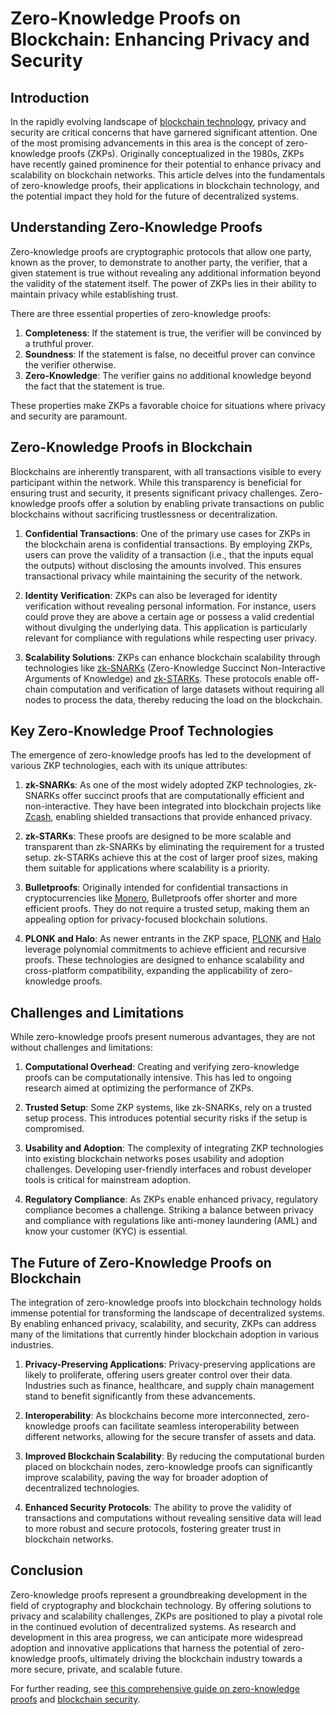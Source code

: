# Zero-Knowledge Proofs on Blockchain: Enhancing Privacy and Security

## Introduction

In the rapidly evolving landscape of [blockchain technology](https://www.license-token.com/wiki/what-is-blockchain), privacy and security are critical concerns that have garnered significant attention. One of the most promising advancements in this area is the concept of zero-knowledge proofs (ZKPs). Originally conceptualized in the 1980s, ZKPs have recently gained prominence for their potential to enhance privacy and scalability on blockchain networks. This article delves into the fundamentals of zero-knowledge proofs, their applications in blockchain technology, and the potential impact they hold for the future of decentralized systems.

## Understanding Zero-Knowledge Proofs

Zero-knowledge proofs are cryptographic protocols that allow one party, known as the prover, to demonstrate to another party, the verifier, that a given statement is true without revealing any additional information beyond the validity of the statement itself. The power of ZKPs lies in their ability to maintain privacy while establishing trust.

There are three essential properties of zero-knowledge proofs:

1. **Completeness**: If the statement is true, the verifier will be convinced by a truthful prover.
2. **Soundness**: If the statement is false, no deceitful prover can convince the verifier otherwise.
3. **Zero-Knowledge**: The verifier gains no additional knowledge beyond the fact that the statement is true.

These properties make ZKPs a favorable choice for situations where privacy and security are paramount.

## Zero-Knowledge Proofs in Blockchain

Blockchains are inherently transparent, with all transactions visible to every participant within the network. While this transparency is beneficial for ensuring trust and security, it presents significant privacy challenges. Zero-knowledge proofs offer a solution by enabling private transactions on public blockchains without sacrificing trustlessness or decentralization.

1. **Confidential Transactions**: One of the primary use cases for ZKPs in the blockchain arena is confidential transactions. By employing ZKPs, users can prove the validity of a transaction (i.e., that the inputs equal the outputs) without disclosing the amounts involved. This ensures transactional privacy while maintaining the security of the network.

2. **Identity Verification**: ZKPs can also be leveraged for identity verification without revealing personal information. For instance, users could prove they are above a certain age or possess a valid credential without divulging the underlying data. This application is particularly relevant for compliance with regulations while respecting user privacy.

3. **Scalability Solutions**: ZKPs can enhance blockchain scalability through technologies like [zk-SNARKs](https://electriccoin.co/blog/snark-explain/) (Zero-Knowledge Succinct Non-Interactive Arguments of Knowledge) and [zk-STARKs](https://starkware.co/stark-starkware/). These protocols enable off-chain computation and verification of large datasets without requiring all nodes to process the data, thereby reducing the load on the blockchain.

## Key Zero-Knowledge Proof Technologies

The emergence of zero-knowledge proofs has led to the development of various ZKP technologies, each with its unique attributes:

1. **zk-SNARKs**: As one of the most widely adopted ZKP technologies, zk-SNARKs offer succinct proofs that are computationally efficient and non-interactive. They have been integrated into blockchain projects like [Zcash](https://z.cash/technology/zksnarks/), enabling shielded transactions that provide enhanced privacy.

2. **zk-STARKs**: These proofs are designed to be more scalable and transparent than zk-SNARKs by eliminating the requirement for a trusted setup. zk-STARKs achieve this at the cost of larger proof sizes, making them suitable for applications where scalability is a priority.

3. **Bulletproofs**: Originally intended for confidential transactions in cryptocurrencies like [Monero](https://web.getmonero.org/resources/research-lab/pubs/MRL-0005.pdf), Bulletproofs offer shorter and more efficient proofs. They do not require a trusted setup, making them an appealing option for privacy-focused blockchain solutions.

4. **PLONK and Halo**: As newer entrants in the ZKP space, [PLONK](https://eprint.iacr.org/2019/953) and [Halo](https://eprint.iacr.org/2019/1021) leverage polynomial commitments to achieve efficient and recursive proofs. These technologies are designed to enhance scalability and cross-platform compatibility, expanding the applicability of zero-knowledge proofs.

## Challenges and Limitations

While zero-knowledge proofs present numerous advantages, they are not without challenges and limitations:

1. **Computational Overhead**: Creating and verifying zero-knowledge proofs can be computationally intensive. This has led to ongoing research aimed at optimizing the performance of ZKPs.

2. **Trusted Setup**: Some ZKP systems, like zk-SNARKs, rely on a trusted setup process. This introduces potential security risks if the setup is compromised.

3. **Usability and Adoption**: The complexity of integrating ZKP technologies into existing blockchain networks poses usability and adoption challenges. Developing user-friendly interfaces and robust developer tools is critical for mainstream adoption.

4. **Regulatory Compliance**: As ZKPs enable enhanced privacy, regulatory compliance becomes a challenge. Striking a balance between privacy and compliance with regulations like anti-money laundering (AML) and know your customer (KYC) is essential.

## The Future of Zero-Knowledge Proofs on Blockchain

The integration of zero-knowledge proofs into blockchain technology holds immense potential for transforming the landscape of decentralized systems. By enabling enhanced privacy, scalability, and security, ZKPs can address many of the limitations that currently hinder blockchain adoption in various industries.

1. **Privacy-Preserving Applications**: Privacy-preserving applications are likely to proliferate, offering users greater control over their data. Industries such as finance, healthcare, and supply chain management stand to benefit significantly from these advancements.

2. **Interoperability**: As blockchains become more interconnected, zero-knowledge proofs can facilitate seamless interoperability between different networks, allowing for the secure transfer of assets and data.

3. **Improved Blockchain Scalability**: By reducing the computational burden placed on blockchain nodes, zero-knowledge proofs can significantly improve scalability, paving the way for broader adoption of decentralized technologies.

4. **Enhanced Security Protocols**: The ability to prove the validity of transactions and computations without revealing sensitive data will lead to more robust and secure protocols, fostering greater trust in blockchain networks.

## Conclusion

Zero-knowledge proofs represent a groundbreaking development in the field of cryptography and blockchain technology. By offering solutions to privacy and scalability challenges, ZKPs are positioned to play a pivotal role in the continued evolution of decentralized systems. As research and development in this area progress, we can anticipate more widespread adoption and innovative applications that harness the potential of zero-knowledge proofs, ultimately driving the blockchain industry towards a more secure, private, and scalable future.

For further reading, see [this comprehensive guide on zero-knowledge proofs](https://relayer.network/blog/zero-knowledge-proofs-in-crypto-a-gentle-introduction) and [blockchain security](https://www.license-token.com/wiki/blockchain-security).